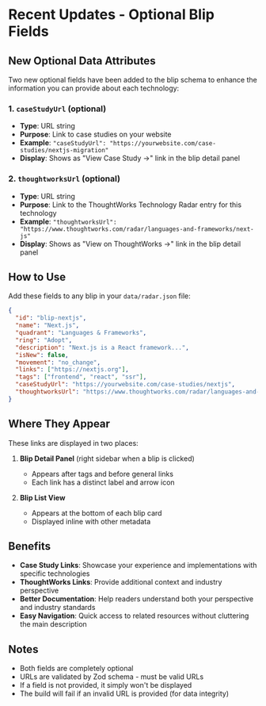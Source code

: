 # Recent Updates - Optional Blip Fields

## New Optional Data Attributes

Two new optional fields have been added to the blip schema to enhance the information you can provide about each technology:

### 1. `caseStudyUrl` (optional)
- **Type**: URL string
- **Purpose**: Link to case studies on your website
- **Example**: `"caseStudyUrl": "https://yourwebsite.com/case-studies/nextjs-migration"`
- **Display**: Shows as "View Case Study →" link in the blip detail panel

### 2. `thoughtworksUrl` (optional)
- **Type**: URL string
- **Purpose**: Link to the ThoughtWorks Technology Radar entry for this technology
- **Example**: `"thoughtworksUrl": "https://www.thoughtworks.com/radar/languages-and-frameworks/next-js"`
- **Display**: Shows as "View on ThoughtWorks →" link in the blip detail panel

## How to Use

Add these fields to any blip in your `data/radar.json` file:

```json
{
  "id": "blip-nextjs",
  "name": "Next.js",
  "quadrant": "Languages & Frameworks",
  "ring": "Adopt",
  "description": "Next.js is a React framework...",
  "isNew": false,
  "movement": "no_change",
  "links": ["https://nextjs.org"],
  "tags": ["frontend", "react", "ssr"],
  "caseStudyUrl": "https://yourwebsite.com/case-studies/nextjs",
  "thoughtworksUrl": "https://www.thoughtworks.com/radar/languages-and-frameworks/next-js"
}
```

## Where They Appear

These links are displayed in two places:

1. **Blip Detail Panel** (right sidebar when a blip is clicked)
   - Appears after tags and before general links
   - Each link has a distinct label and arrow icon

2. **Blip List View**
   - Appears at the bottom of each blip card
   - Displayed inline with other metadata

## Benefits

- **Case Study Links**: Showcase your experience and implementations with specific technologies
- **ThoughtWorks Links**: Provide additional context and industry perspective
- **Better Documentation**: Help readers understand both your perspective and industry standards
- **Easy Navigation**: Quick access to related resources without cluttering the main description

## Notes

- Both fields are completely optional
- URLs are validated by Zod schema - must be valid URLs
- If a field is not provided, it simply won't be displayed
- The build will fail if an invalid URL is provided (for data integrity)
